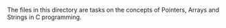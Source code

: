 The files in this directory are tasks on the concepts of Pointers, Arrays and Strings in C programming.
